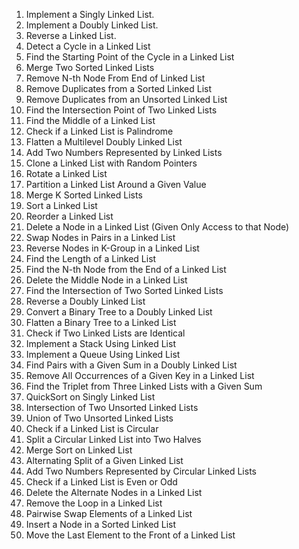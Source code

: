 1. Implement a Singly Linked List.
2. Implement a Doubly Linked List.
3. Reverse a Linked List.
4. Detect a Cycle in a Linked List
5. Find the Starting Point of the Cycle in a Linked List
6. Merge Two Sorted Linked Lists
7. Remove N-th Node From End of Linked List
8. Remove Duplicates from a Sorted Linked List
9. Remove Duplicates from an Unsorted Linked List
10. Find the Intersection Point of Two Linked Lists
11. Find the Middle of a Linked List
12. Check if a Linked List is Palindrome
13. Flatten a Multilevel Doubly Linked List
14. Add Two Numbers Represented by Linked Lists
15. Clone a Linked List with Random Pointers
16. Rotate a Linked List
17. Partition a Linked List Around a Given Value
18. Merge K Sorted Linked Lists
19. Sort a Linked List
20. Reorder a Linked List
21. Delete a Node in a Linked List (Given Only Access to that Node)
22. Swap Nodes in Pairs in a Linked List
23. Reverse Nodes in K-Group in a Linked List
24. Find the Length of a Linked List
25. Find the N-th Node from the End of a Linked List
26. Delete the Middle Node in a Linked List
27. Find the Intersection of Two Sorted Linked Lists
28. Reverse a Doubly Linked List
29. Convert a Binary Tree to a Doubly Linked List
30. Flatten a Binary Tree to a Linked List
31. Check if Two Linked Lists are Identical
32. Implement a Stack Using Linked List
33. Implement a Queue Using Linked List
34. Find Pairs with a Given Sum in a Doubly Linked List
35. Remove All Occurrences of a Given Key in a Linked List
36. Find the Triplet from Three Linked Lists with a Given Sum
37. QuickSort on Singly Linked List
38. Intersection of Two Unsorted Linked Lists
39. Union of Two Unsorted Linked Lists
40. Check if a Linked List is Circular
41. Split a Circular Linked List into Two Halves
42. Merge Sort on Linked List
43. Alternating Split of a Given Linked List
44. Add Two Numbers Represented by Circular Linked Lists
45. Check if a Linked List is Even or Odd
46. Delete the Alternate Nodes in a Linked List
47. Remove the Loop in a Linked List
48. Pairwise Swap Elements of a Linked List
49. Insert a Node in a Sorted Linked List
50. Move the Last Element to the Front of a Linked List
